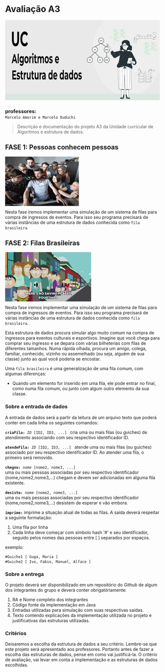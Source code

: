 <h1>Avaliação A3</h3>
<div align="center">
  <img src="./assets/logoUC.png" width="800" height="260" />
</div>
<h3 style="margin-bottom: 0px;">
    professores:
</h3>
<div>
    <code align="center">Marcelo Amorim e Marcelo Duduchi</code>
</div>


>Descrição e documentação do projeto A3 da Unidade curricular de Algoritmos e estrutura de dados. 

<div>
  <h2>
    <strong>FASE 1: </strong>
    Pessoas conhecem pessoas
  </h2>
  <img src="./assets/people.gif" width="240" height="160" />
</div>

<p style="margin-top: 8px;">
    Nesta fase iremos implementar uma simulação de um sistema de filas para compra de ingressos de eventos. Para isso seu programa precisará de várias instâncias de uma estrutura de dados conhecida como <code>fila brasileira</code>. 
</p>

<div>
  <h2>
    <strong>FASE 2: </strong>
    Filas Brasileiras
  </h2>
  <img src="./assets/queue.gif" width="280" height="160" />
</div>

<p style="margin-top: 8px;">
    Nesta fase iremos implementar uma simulação de um sistema de filas para compra de ingressos de eventos. Para isso seu programa precisará de várias instâncias de uma estrutura de dados conhecida como <code>fila brasileira</code>. 
</p>
<p style="">
    Esta estrutura de dados procura simular algo muito comum na compra de ingressos para eventos
culturais e esportivos. Imagine que você chega para comprar seu ingresso e se depara com várias
bilheterias com filas de diferentes tamanhos. Numa rápida olhada, procura um amigo, colega,
familiar, conhecido, vizinho ou assemelhado (ou seja, alguém de sua classe) junto ao qual você
poderia se encostar.
</p>
<p style="">
Uma <code>fila brasileira</code> é uma generalização de uma fila comum, com algumas diferenças:
</p>
<ul>
    <li>
    Quando um elemento for inserido em uma fila, ele pode entrar no final, como numa fila
comum, ou junto com algum outro elemento da sua classe.
    </li>

</ul>

<h3>
Sobre a entrada de dados
</h3>

<p style="">
A entrada de dados será a partir da leitura de um arquivo texto que poderá conter em cada linha os seguintes comandos:
</p>
<code><strong>criaFila:</strong> <i>ID</i> [ID2, ID3, ...] </code> cria uma ou mais filas (ou guiches) de atendimento associando com seu respectivo  identificador ID.

<code><strong>atendeFila:</strong> <i>ID</i> [ID2, ID3, ...] </code> atende uma ou mais filas (ou guiches) associado por seu respectivo identificador ID. Ao atender uma fila, o primeiro será removido.

<code><strong>chegou:</strong> <i>nome</i> [nome2, nome3, ...] </code> uma ou mais pessoas associadas por seu respectivo identificador (nome,nome2,nome3,...) chegam e devem ser adicionadas em alguma fila existente. 

<code><strong>desiste:</strong> <i>nome</i> [nome2, nome3, ...] </code> uma ou mais pessoas associadas por seu respectivo identificador (nome,nome2,nome3,...) desistem de esperar e vão embora.

<code><strong>imprime:</strong></code> imprime a situação atual de todas as filas. A saída deverá respeitar a seguinte formatação:
1. Uma fila por linha
2. Cada linha deve começar com símbolo hash '#' e seu identificador, seguido pelos nomes das pessoas entre [ ] separados por espaços.

<p style="margin-bottom: 0px;">exemplo:</p>

```
#Guiche1 [ Guga, Maria ]
#Guiche2 [ Ivo, Fabio, Manuel, Alface ]
```

<h3>
Sobre a entrega
</h3>

O projeto deverá ser disponibilizado em um repositório do Github de algum dos integrantes do grupo e deverá conter obrigatóriamente:
1. RA e Nome completo dos integrantes
2. Código fonte da implementação em Java
3. Entradas utilizadas para simulação com suas respectivas saídas.
4. Texto contendo explicações da implementação utilizada no projeto e justificativas das estruturas utilizadas. 

<h3>
Critérios
</h3>

Deixaremos a escolha da estrutura de dados a seu critério. Lembre-se que este projeto será apresentado aos professores. Portanto antes de fazer a escolha das estruturas de dados, pense em como vai justificá-la. O critério de avaliação, vai levar em conta a implementação e as estruturas de dados escolhidas.